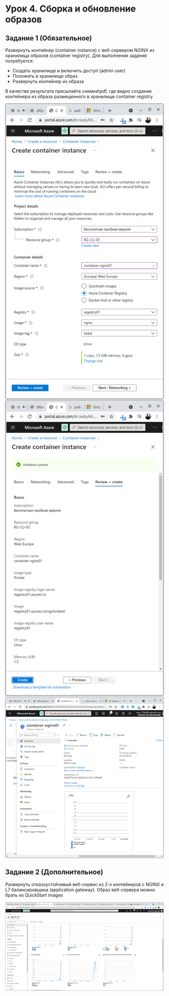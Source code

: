# Урок 4. Сборка и обновление образов

## Задание 1 (Обязательное)
Развернуть контейнер (container instance) с веб-сервером NGINX из хранилища образов (container registry).
Для выполнения задания потребуется:
- Создать хранилище и включить доступ (admin user)
- Положить в хранилище образ
- Развернуть контейнер из образа

В качестве результата присылайте снимки\pdf, где видно создание контейнера из образа размещенного в хранилище container registry

![Container create dialog](container-create-dlg.png)
![Container create overview](container-create-overview.png)
![Container overview](container-overview.png)

## Задание 2 (Дополнительное)
Развернуть отказоустойчивый веб-сервис из 2-х контейнеров с NGINX и L7 балансировщика (application gateway). Образ веб-сервера можно брать из QuickStart images

![App Loadbalancer overview](app-loadbalancer.png)